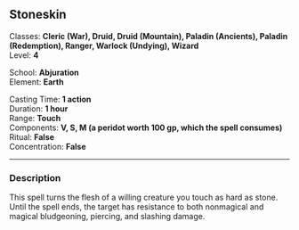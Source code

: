 ## Stoneskin

Classes: **Cleric (War), Druid, Druid (Mountain), Paladin (Ancients), Paladin (Redemption), Ranger, Warlock (Undying), Wizard**  
Level: **4**  

School: **Abjuration**  
Element: **Earth**  

Casting Time: **1 action**  
Duration: **1 hour**  
Range: **Touch**  
Components: **V, S, M (a peridot worth 100 gp, which the spell consumes)**  
Ritual: **False**  
Concentration: **False**  

------

### Description

This spell turns the flesh of a willing creature you touch as hard as stone. Until the spell ends, the target has resistance to both nonmagical and magical bludgeoning, piercing, and slashing damage.